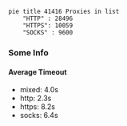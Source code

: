 
```mermaid
pie title 41416 Proxies in list
    "HTTP" : 28496
    "HTTPS": 10059
    "SOCKS" : 9600
```

### Some Info
#### Average Timeout

- mixed: 4.0s
- http: 2.3s
- https: 8.2s
- socks: 6.4s